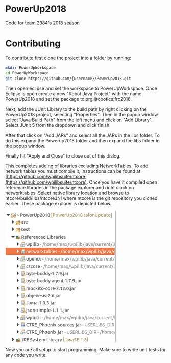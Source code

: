 # PowerUp2018
Code for team 2984's 2018 season

# Contributing
To contribute first clone the project into a folder by running:
```bash
mkdir PowerUpWorkspace
cd PowerUpWorkspace
git clone https://github.com/{username}/PowerUp2018.git
```
Then open eclipse and set the workspace to PowerUpWorkspace.
Once Eclipse is open create a new "Robot Java Project" with the name PowerUp2018 and set the package to org.ljrobotics.frc2018.

Next, add the JUnit Library to the build path by right clicking on the PowerUp2018 project, selecting "Properties". Then in the popup window select "Java Build Path" from the left menu and click on "Add Library". Select JUnit 5 from the dropdown and click finish.

After that click on "Add JARs" and select all the JARs in the libs folder. To do this expand the Powerup2018 folder and then expand the libs folder in the popup window.

Finally hit "Apply and Close" to close out of this dialog.

This completes adding of libraries excluding NetworkTables. To add network tables you must compile it, instructions can be found at [https://github.com/wpilibsuite/ntcore](https://github.com/wpilibsuite/ntcore). Once you have it compiled open reference libraries in the package explorer and right clock on networktables. Select native library location and browse to ntcore/build/libs/ntcoreJNI where ntcore is the git repository you cloned earlier. These package explorer is depicted below.

![Package explorer](doc/NetworkTableNativs.png)

Now you are all setup to start programming. Make sure to write unit tests for any code you write.

